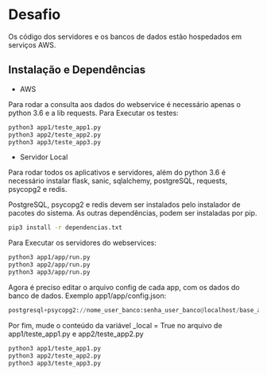 # Desafio
Os código dos servidores e os bancos de dados estão hospedados em serviços AWS.

## Instalação e Dependências

- AWS

Para rodar a consulta aos dados do webservice é necessário apenas
o python 3.6 e a lib requests.
Para Executar os testes:

```sh
python3 app1/teste_app1.py
python3 app2/teste_app2.py
python3 app3/teste_app3.py
```


- Servidor Local

Para rodar todos os aplicativos e servidores, além do python 3.6 
é necessário instalar flask, sanic, sqlalchemy, postgreSQL, requests, psycopg2 e redis.

PostgreSQL, psycopg2 e redis devem ser instalados pelo instalador de pacotes do sistema.
As outras dependências, podem ser instaladas por pip.

```sh
pip3 install -r dependencias.txt
```

Para Executar os servidores do webservices:

```sh
python3 app1/app/run.py
python3 app2/app/run.py
python3 app3/app/run.py
```

Agora é preciso editar o arquivo config de cada app,
com os dados do banco de dados.
Exemplo app1/app/config.json: 

```python
postgresql+psycopg2://nome_user_banco:senha_user_banco@localhost/base_a
```

Por fim, mude o conteúdo da variável _local = True
no arquivo de app1/teste_app1.py e app2/teste_app2.py 


```sh
python3 app1/teste_app1.py
python3 app2/teste_app2.py
python3 app3/teste_app3.py
```